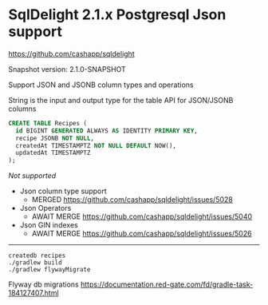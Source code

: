 # SqlDelight 2.1.x Postgresql Json support 

https://github.com/cashapp/sqldelight

Snapshot version: 2.1.0-SNAPSHOT

Support JSON and JSONB column types and operations

String is the input and output type for the table API for JSON/JSONB columns

```sql
CREATE TABLE Recipes (
  id BIGINT GENERATED ALWAYS AS IDENTITY PRIMARY KEY,
  recipe JSONB NOT NULL,
  createdAt TIMESTAMPTZ NOT NULL DEFAULT NOW(),
  updatedAt TIMESTAMPTZ
);
```

*Not supported*
* Json column type support
  * MERGED https://github.com/cashapp/sqldelight/issues/5028
* Json Operators
  * AWAIT MERGE https://github.com/cashapp/sqldelight/issues/5040
* Json GIN indexes
  * AWAIT MERGE https://github.com/cashapp/sqldelight/issues/5026

----

```shell
createdb recipes
./gradlew build
./gradlew flywayMigrate
```

Flyway db migrations
https://documentation.red-gate.com/fd/gradle-task-184127407.html

